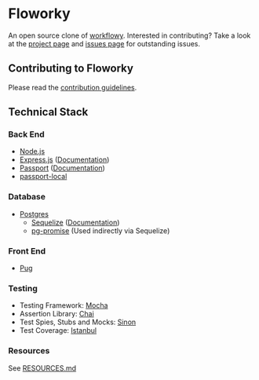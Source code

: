 # Floworky

An open source clone of [workflowy](https://workflowy.com/).  Interested in contributing?  Take a look at the [project page](https://github.com/GuildCrafts/floworky/projects/2) and [issues page](https://github.com/GuildCrafts/floworky/issues) for outstanding issues.

## Contributing to Floworky

Please read the [contribution guidelines](CONTRIBUTING.md).

## Technical Stack

### Back End
* [Node.js](https://nodejs.org/en/)
* [Express.js](https://expressjs.com/) ([Documentation](https://expressjs.com/en/4x/api.html))
* [Passport](http://passportjs.org/) ([Documentation](http://passportjs.org/docs))
* [passport-local](https://github.com/jaredhanson/passport-local)

### Database
* [Postgres](https://www.postgresql.org/)
  * [Sequelize](https://github.com/sequelize/sequelize) ([Documentation](http://docs.sequelizejs.com/en/latest/))
  * [pg-promise](https://github.com/vitaly-t/pg-promise) (Used indirectly via Sequelize)

### Front End
* [Pug](https://github.com/pugjs/pug)

### Testing
* Testing Framework: [Mocha](http://mochajs.org/)
* Assertion Library: [Chai](http://chaijs.com/)
* Test Spies, Stubs and Mocks: [Sinon](http://sinonjs.org/)
* Test Coverage: [Istanbul](https://github.com/gotwarlost/istanbul)

### Resources
See [RESOURCES.md](RESOURCES.md)
